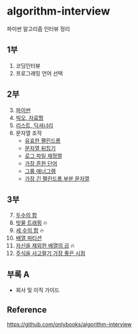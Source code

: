 # algorithm-interview
파이썬 알고리즘 인터뷰 정리

## 1부
1. 코딩인터뷰  
2. 프로그래밍 언어 선택

## 2부  
3. [파이썬](https://nbviewer.jupyter.org/github/toriving/algorithm-interview/blob/main/2%EB%B6%80/3%EC%9E%A5_%ED%8C%8C%EC%9D%B4%EC%8D%AC.ipynb)
4. [빅오, 자료형](https://nbviewer.jupyter.org/github/toriving/algorithm-interview/blob/main/2%EB%B6%80/4%EC%9E%A5_%EB%B9%85%EC%98%A4%2C%EC%9E%90%EB%A3%8C%ED%98%95.ipynb)
5. [리스트, 딕셔너리](https://nbviewer.jupyter.org/github/toriving/algorithm-interview/blob/main/2%EB%B6%80/5장_리스트%2C딕셔너리.ipynb)
6. 문자열 조작
    - [유효한 팰린드롬](https://nbviewer.jupyter.org/github/toriving/algorithm-interview/blob/main/2%EB%B6%80/6장_문자열_조작_유효한_팰린드롬.ipynb)
    - [문자열 뒤집기](https://nbviewer.jupyter.org/github/toriving/algorithm-interview/blob/main/2%EB%B6%80/6장_문자열_조작_문자열_뒤집기.ipynb)
    - [로그 파일 재정렬](https://nbviewer.jupyter.org/github/toriving/algorithm-interview/blob/main/2%EB%B6%80/6장_문자열_조작_로그_파일_재정렬.ipynb)
    - [가장 흔한 단어](https://nbviewer.jupyter.org/github/toriving/algorithm-interview/blob/main/2%EB%B6%80/6장_문자열_조작_가장_흔한_단어.ipynb)
    - [그룹 애너그램](https://nbviewer.jupyter.org/github/toriving/algorithm-interview/blob/main/2%EB%B6%80/6장_문자열_조작_그룹_애너그램.ipynb)
    - [가장 긴 팰린드롬 부분 문자열](https://nbviewer.jupyter.org/github/toriving/algorithm-interview/blob/main/2%EB%B6%80/6장_문자열_조작_가장_긴_팰린드롬_부분_문자열.ipynb)

## 3부
7. [두수의 합](https://nbviewer.jupyter.org/github/toriving/algorithm-interview/blob/main/3%EB%B6%80/7장_두수의_합.ipynb)
8. [빗물 트래핑](https://nbviewer.jupyter.org/github/toriving/algorithm-interview/blob/main/3%EB%B6%80/8장_빗물_트래핑.ipynb) 🔥
9. [세 수의 합](https://nbviewer.jupyter.org/github/toriving/algorithm-interview/blob/main/3%EB%B6%80/9장_세_수의_합.ipynb) 🔥
10. [배열 파티션](https://nbviewer.jupyter.org/github/toriving/algorithm-interview/blob/main/3%EB%B6%80/10장_배열_파티션_1.ipynb) 
11. [자신을 제외한 배열의 곱](https://nbviewer.jupyter.org/github/toriving/algorithm-interview/blob/main/3%EB%B6%80/11장_자신을_제외한_배열의_곱.ipynb) 🔥
12. [주식을 사고팔기 가장 좋은 시점](https://nbviewer.jupyter.org/github/toriving/algorithm-interview/blob/main/3%EB%B6%80/12장_주식을_사고팔기_가장_쫗은_시점.ipynb)

## 부록 A
- 회사 및 이직 가이드

## Reference
https://github.com/onlybooks/algorithm-interview 
